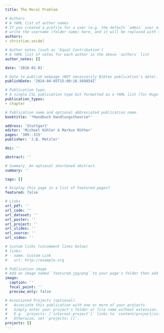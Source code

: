 ```yaml
---
title: The Moral Problem

# Authors
# A YAML list of author names
# If you created a profile for a user (e.g. the default `admin` user at `content/authors/admin/`), 
# write the username (folder name) here, and it will be replaced with their full name and linked to their profile.
authors:
- christian.seidel

# Author notes (such as 'Equal Contribution')
# A YAML list of notes for each author in the above `authors` list
author_notes: []

date: '2016-01-01'

# Date to publish webpage (NOT necessarily Bibtex publication's date).
publishDate: '2024-04-05T15:00:16.569854Z'

# Publication type.
# A single CSL publication type but formatted as a YAML list (for Hugo requirements).
publication_types:
- chapter

# Publication name and optional abbreviated publication name.
booktitle: '*Handbuch Handlungstheorie*'

address: 'Stuttgart'
editor: 'Michael Kühler & Markus Rüther'
pages: '309--315'
publisher: 'J.B. Metzler'

doi: ''

abstract: ''

# Summary. An optional shortened abstract.
summary: ''

tags: []

# Display this page in a list of Featured pages?
featured: false

# Links
url_pdf: ''
url_code: ''
url_dataset: ''
url_poster: ''
url_project: ''
url_slides: ''
url_source: ''
url_video: ''

# Custom links (uncomment lines below)
# links:
# - name: Custom Link
#   url: http://example.org

# Publication image
# Add an image named `featured.jpg/png` to your page's folder then add a caption below.
image:
  caption: ''
  focal_point: ''
  preview_only: false

# Associated Projects (optional).
#   Associate this publication with one or more of your projects.
#   Simply enter your project's folder or file name without extension.
#   E.g. `projects: ['internal-project']` links to `content/project/internal-project/index.md`.
#   Otherwise, set `projects: []`.
projects: []
---
```


<!--- Add the **full text** or **supplementary notes** for the publication here using Markdown formatting. --->
